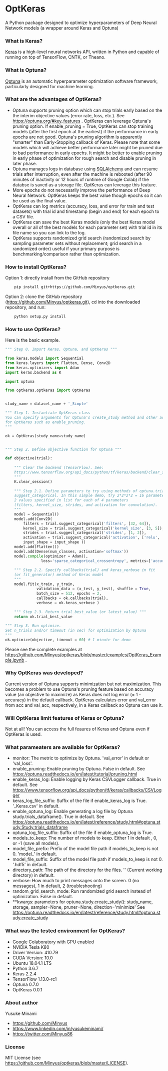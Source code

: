 # OptKeras

A Python package designed to optimize hyperparameters of Deep Neural Network models (a wrapper around Keras and Optuna)


### What is Keras?

[Keras](https://keras.io/) is a high-level neural networks API, written in Python and capable of running on top of TensorFlow, CNTK, or Theano.


### What is Optuna?

[Optuna](https://optuna.org/) is an automatic hyperparameter optimization software framework, particularly designed for machine learning. 


### What are the advantages of OptKeras?

- Optuna supports pruning option which can stop trials early based on the the interim objective values (error rate, loss, etc.). See https://optuna.org/#key_features . OptKeras can leverage Optuna's pruning option. If enable_pruning = True, OptKeras can stop training models (after the first epoch at the earliest) if the performance in early epochs are not good. Optuna's pruning algorithm is apparently "smarter" than Early-Stopping callback of Keras. Please note that some models which will achieve better performance later might be pruned due to bad performance in early epochs. It might be better to enable pruning in early phase of optimization for rough search and disable pruning in later phase.
- Optuna manages logs in database using [SQLAlchemy](https://www.sqlalchemy.org/) and can resume trials after interruption, even after the machine is rebooted (after 90 minutes of inactivity or 12 hours of runtime of Google Colab) if the databse is saved as a storage file. OptKeras can leverage this feature.
- More epochs do not necessarily improve the performance of Deep Neural Network. OptKeras keeps the best value though epochs so it can be used as the final value.
- OptKeras can log metrics (accuracy, loss, and error for train and test datasets) with trial id and timestamp (begin and end) for each epoch to a CSV file.
- OptKeras can save the best Keras models (only the best Keras model overall or all of the best models for each parameter set) with trial id in its file name so you can link to the log.
- OptKeras supports randomized grid search (randomized search by sampling parameter sets without replacement; grid search in a randomized order) useful if your primary purpose is benchmarking/comparison rather than optimization. 


### How to install OptKeras?

Option 1: directly install from the GitHub repository

```bash
	pip install git+https://github.com/Minyus/optkeras.git
```

Option 2: clone the GitHub repository (https://github.com/Minyus/optkeras.git), cd into the downloaded repository, and run:

```bash
	python setup.py install
```

### How to use OptKeras?

Here is the basic example.

```python
""" Step 0. Import Keras, Optuna, and OptKeras """

from keras.models import Sequential
from keras.layers import Flatten, Dense, Conv2D
from keras.optimizers import Adam
import keras.backend as K

import optuna

from optkeras.optkeras import OptKeras


study_name = dataset_name + '_Simple'

""" Step 1. Instantiate OptKeras class
You can specify arguments for Optuna's create_study method and other arguments 
for OptKeras such as enable_pruning. 
"""

ok = OptKeras(study_name=study_name)


""" Step 2. Define objective function for Optuna """

def objective(trial):
    
    """ Clear the backend (TensorFlow). See:
    https://www.tensorflow.org/api_docs/python/tf/keras/backend/clear_session
    """
    K.clear_session() 
    
    """ Step 2.1. Define parameters to try using methods of optuna.trial such as 
    suggest_categorical. In this simple demo, try 2*2*2*2 = 16 parameter sets: 
    2 values specified in list for each of 4 parameters 
    (filters, kernel_size, strides, and activation for convolution).
    """    
    model = Sequential()
    model.add(Conv2D(
        filters = trial.suggest_categorical('filters', [32, 64]), 
        kernel_size = trial.suggest_categorical('kernel_size', [3, 5]), 
        strides = trial.suggest_categorical('strides', [1, 2]), 
        activation = trial.suggest_categorical('activation', ['relu', 'linear']), 
        input_shape = input_shape ))
    model.add(Flatten())
    model.add(Dense(num_classes, activation='softmax'))
    model.compile(optimizer = Adam(), 
                loss='sparse_categorical_crossentropy', metrics=['accuracy'])
    
    """ Step 2.2. Specify callbacks(trial) and keras_verbose in fit 
    (or fit_generator) method of Keras model
    """
    model.fit(x_train, y_train, 
              validation_data = (x_test, y_test), shuffle = True,
              batch_size = 512, epochs = 2,
              callbacks = ok.callbacks(trial), 
              verbose = ok.keras_verbose )  
    
    """ Step 2.3. Return trial_best_value (or latest_value) """
    return ok.trial_best_value

""" Step 3. Run optimize. 
Set n_trials and/or timeout (in sec) for optimization by Optuna
"""
ok.optimize(objective, timeout = 60) # 1 minute for demo
```

Please see the complete examples at https://github.com/Minyus/optkeras/blob/master/examples/OptKeras_Example.ipynb .

### Why OptKeras was developed?

Current version of Optuna supports minimization but not maximization. 
This becomes a problem to use Optuna's pruning feature based on accuracy value (an objective to maximize) as Keras does not log error (= 1 - accuracy) in the default callback. OptKeras calculates error and val_error from acc and val_acc, respectively, in a Keras callback so Optuna can use it. 


### Will OptKeras limit features of Keras or Optuna?

Not at all! You can access the full feaures of Keras and Optuna even if OptKeras is used. 


### What parameaters are available for OptKeras?


- monitor: The metric to optimize by Optuna. 'val_error' in default or 'val_loss'.
- enable_pruning: Enable pruning by Optuna. False in default.
See https://optuna.readthedocs.io/en/latest/tutorial/pruning.html
- enable_keras_log: Enable logging by Keras CSVLogger callback. True in default.
See https://www.tensorflow.org/api_docs/python/tf/keras/callbacks/CSVLogger
- keras_log_file_suffix: Suffix of the file if enable_keras_log is True.
'_Keras.csv' in default.
- enable_optuna_log: Enable generating a log file by Optuna study.trials_dataframe().
True in default.
See https://optuna.readthedocs.io/en/latest/reference/study.html#optuna.study.Study.trials_dataframe
- optuna_log_file_suffix: Suffix of the file if enable_optuna_log is True.
- models_to_keep: The number of models to keep.
Either 1 in default , 0, or -1 (save all models).
- model_file_prefix: Prefix of the model file path if models_to_keep is not 0.
'model_' in default.
- model_file_suffix: Suffix of the model file path if models_to_keep is not 0.
'.hdf5' in default.
- directory_path: The path of the directory for the files.
'' (Current working directory) in default.
- verbose: How much to print messages onto the screen.
0 (no messages), 1 in default, 2 (troubleshooting)
- random_grid_search_mode: Run randomized grid search instead of optimization. False in default.
- **kwargs: parameters for optuna.study.create_study():
study_name, storage, sampler=None, pruner=None, direction='minimize'
See https://optuna.readthedocs.io/en/latest/reference/study.html#optuna.study.create_study


### What was the tested environment for OptKeras?

- Google Colaboratory with GPU enabled
- NVIDIA Tesla K80
- Driver Version: 410.79 
- CUDA Version: 10.0
- Ubuntu 18.04.1 LTS
- Python 3.6.7
- Keras 2.2.4
- TensorFlow 1.13.0-rc1
- Optuna 0.7.0
- OptKeras 0.0.1

### About author 

Yusuke Minami

- https://github.com/Minyus
- https://www.linkedin.com/in/yusukeminami/
- https://twitter.com/Minyus86


### License

MIT License (see https://github.com/Minyus/optkeras/blob/master/LICENSE).
